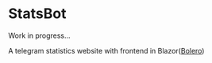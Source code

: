 # StatsBot
Work in progress...

A telegram statistics website with frontend in Blazor([Bolero](https://github.com/fsbolero/Bolero))
